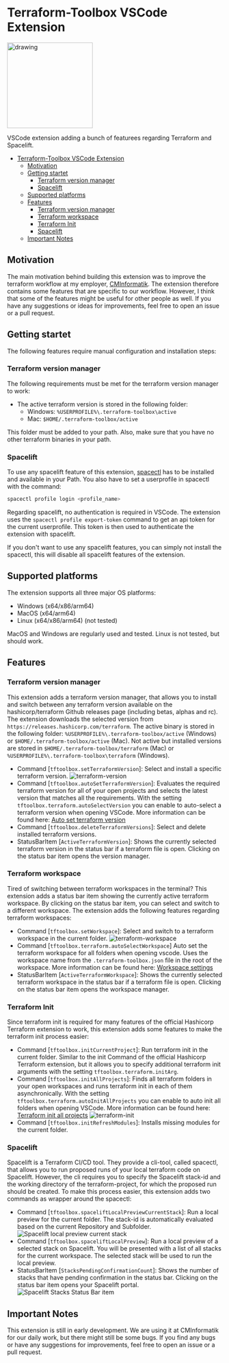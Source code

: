 # Terraform-Toolbox VSCode Extension

<img src="Images/terraform_toolbox_icon.png" alt="drawing" width="200" title="Spacelift Stacks Status Bar item"/>

VSCode extension adding a bunch of featurees regarding Terraform and Spacelift.

- [Terraform-Toolbox VSCode Extension](#terraform-toolbox-vscode-extension)
  - [Motivation](#motivation)
  - [Getting startet](#getting-startet)
    - [Terraform version manager](#terraform-version-manager)
    - [Spacelift](#spacelift)
  - [Supported platforms](#supported-platforms)
  - [Features](#features)
    - [Terraform version manager](#terraform-version-manager-1)
    - [Terraform workspace](#terraform-workspace)
    - [Terraform Init](#terraform-init)
    - [Spacelift](#spacelift-1)
  - [Important Notes](#important-notes)

## Motivation

The main motivation behind building this extension was to improve the terraform workflow at my employer, [CMInformatik](https://www.cmiag.ch). The extension therefore contains some features that are specific to our workflow. However, I think that some of the features might be useful for other people as well. If you have any suggestions or ideas for improvements, feel free to open an issue or a pull request.

## Getting startet

The following features require manual configuration and installation steps:

### Terraform version manager

The following requirements must be met for the terraform version manager to work:

- The active terraform version is stored in the following folder:
  - Windows: `%USERPROFILE%\.terraform-toolbox\active`
  - Mac: `$HOME/.terraform-toolbox/active`

This folder must be added to your path. Also, make sure that you have no other terraform binaries in your path.

### Spacelift

To use any spacelift feature of this extension, [spacectl](https://github.com/spacelift-io/spacectlhttps://github.com/spacect) has to be installed and available in your Path. You also have to set a userprofile in spacectl with the command:

```bash
spacectl profile login <profile_name>
```

Regarding spacelift, no authentication is required in VSCode. The extension uses the `spacectl profile export-token` command to get an api token for the current userprofile. This token is then used to authenticate the extension with spacelift.

If you don't want to use any spacelift features, you can simply not install the spacectl, this will disable all spacelift features of the extension.

## Supported platforms

The extension supports all three major OS platforms:

- Windows (x64/x86/arm64)
- MacOS (x64/arm64)
- Linux (x64/x86/arm64) (not tested)

MacOS and Windows are regularly used and tested. Linux is not tested, but should work.

## Features

### Terraform version manager

This extension adds a terraform version manager, that allows you to install and switch between any terraform version available on the hashicorp/terraform Github releases page (including betas, alphas and rc). The extension downloads the selected version from `https://releases.hashicorp.com/terraform`. The active binary is stored in the following folder: `%USERPROFILE%\.terraform-toolbox/active` (Windows) or `$HOME/.terraform-toolbox/active` (Mac). Not active but installed versions are stored in `$HOME/.terraform-toolbox/terraform` (Mac) or `%USERPROFILE%\.terraform-toolbox\terraform` (Windows).

- Command [`tftoolbox.setTerraformVersion`]: Select and install a specific terraform version.
  ![terraform-version](Images/examples/terraform_version.gif)
- Command [`tftoolbox.autoSetTerraformVersion`]: Evaluates the required terraform version for all of your open projects and selects the latest version that matches all the requirements. With the setting `tftoolbox.terraform.autoSelectVersion` you can enable to auto-select a terraform version when opening VSCode. More information can be found here: [Auto set terraform version](docs/autoSetTerraformVersion.md)
- Command [`tftoolbox.deleteTerraformVersions`]: Select and delete installed terraform versions.
- StatusBarItem [`ActiveTerraformVersion`]: Shows the currently selected terraform version in the status bar if a terraform file is open. Clicking on the status bar item opens the version manager.

### Terraform workspace

Tired of switching between terraform workspaces in the terminal? This extension adds a status bar item showing the currently active terraform workspace. By clicking on the status bar item, you can select and switch to a different workspace. The extension adds the following features regarding terraform workspaces:

- Command [`tftoolbox.setWorkspace`]: Select and switch to a terraform workspace in the current folder.
  ![terraform-workspace](Images/examples/terraform_workspace.gif)
- Command [`tftoolbox.terraform.autoSelectWorkspace`] Auto set the terraform workspace for all folders when opening vscode. Uses the workspace name from the `.terraform-toolbox.json` file in the root of the workspace. More information can be found here: [Workspace settings](docs/workspaceSettings.md)
- StatusBarItem [`ActiveTerraformWorkspace`]: Shows the currently selected terraform workspace in the status bar if a terraform file is open. Clicking on the status bar item opens the workspace manager.

### Terraform Init

Since terraform init is required for many features of the official Hashicorp Terraform extension to work, this extension adds some features to make the terraform init process easier:

- Command [`tftoolbox.initCurrentProject`]: Run terraform init in the current folder. Similar to the init Command of the official Hashicorp Terraform extension, but it allows you to specify additional terraform init arguments with the setting `tftoolbox.terraform.initArg`.
- Command [`tftoolbox.initAllProjects`]: Finds all terraform folders in your open workspaces and runs terraform init in each of them asynchronically. With the setting `tftoolbox.terraform.autoInitAllProjects` you can enable to auto init all folders when opening VSCode. More information can be found here: [Terraform init all projects](docs/terraformInitAllProjects.md)
  ![terraform-init](Images/examples/terraform_init.gif)
- Command [`tftoolbox.initRefreshModules`]: Installs missing modules for the current folder.

### Spacelift

Spacelift is a Terraform CI/CD tool. They provide a cli-tool, called spacectl, that allows you to run proposed runs of your local terraform code on Spacelift. However, the cli requires you to specify the Spacelift stack-id and the working directory of the terraform-project, for which the proposed run should be created. To make this process easier, this extension adds two commands as wrapper around the spacectl:

- Command [`tftoolbox.spaceliftLocalPreviewCurrentStack`]: Run a local preview for the current folder. The stack-id is automatically evaluated based on the current Repository and Subfolder.
  ![Spacelift local preview current stack](Images/examples/spacelift_local_preview_current_stack.gif)
- Command [`tftoolbox.spaceliftLocalPreview`]: Run a local preview of a selected stack on Spacelift. You will be presented with a list of all stacks for the current workspace. The selected stack will be used to run the local preview.
- StatusBarItem [`StacksPendingConfirmationCount`]: Shows the number of stacks that have pending confirmation in the status bar. Clicking on the status bar item opens your Spacelift portal.
  ![Spacelift Stacks Status Bar item](Images/examples/pending_stack_confirmation.png)

## Important Notes

This extension is still in early development. We are using it at CMInformatik for our daily work, but there might still be some bugs. If you find any bugs or have any suggestions for improvements, feel free to open an issue or a pull request.
